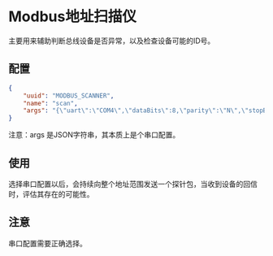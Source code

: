 <!--
 Copyright (C) 2023 wwhai

 This program is free software: you can redistribute it and/or modify
 it under the terms of the GNU Affero General Public License as
 published by the Free Software Foundation, either version 3 of the
 License, or (at your option) any later version.

 This program is distributed in the hope that it will be useful,
 but WITHOUT ANY WARRANTY; without even the implied warranty of
 MERCHANTABILITY or FITNESS FOR A PARTICULAR PURPOSE.  See the
 GNU Affero General Public License for more details.

 You should have received a copy of the GNU Affero General Public License
 along with this program.  If not, see <http://www.gnu.org/licenses/>.
-->

# Modbus地址扫描仪
主要用来辅助判断总线设备是否异常，以及检查设备可能的ID号。
## 配置
```json
{
    "uuid": "MODBUS_SCANNER",
    "name": "scan",
    "args": "{\"uart\":\"COM4\",\"dataBits\":8,\"parity\":\"N\",\"stopBits\":1,\"baudRate\":4800,\"timeout\":1000}"
}
```
注意：args 是JSON字符串，其本质上是个串口配置。

## 使用
选择串口配置以后，会持续向整个地址范围发送一个探针包，当收到设备的回信时，评估其存在的可能性。
## 注意
串口配置需要正确选择。